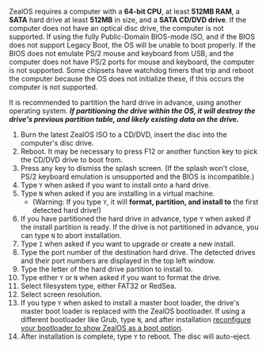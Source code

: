 ZealOS requires a computer with a **64-bit CPU**, at least **512MB RAM**, a **SATA** hard drive at least **512MB** in size, and a **SATA CD/DVD drive**. If the computer does not have an optical disc drive, the computer is not supported. If using the fully Public-Domain BIOS-mode ISO, and if the BIOS does not support Legacy Boot, the OS will be unable to boot properly. If the BIOS does not emulate PS/2 mouse and keyboard from USB, and the computer does not have PS/2 ports for mouse and keyboard, the computer is not supported. Some chipsets have watchdog timers that trip and reboot the computer because the OS does not initialize these, if this occurs the computer is not supported.

It is recommended to partition the hard drive in advance, using another operating system. **_If partitioning the drive within the OS, it will destroy the drive's previous partition table, and likely existing data on the drive._**

1. Burn the latest ZealOS ISO to a CD/DVD, insert the disc into the computer's disc drive.
2. Reboot. It may be necessary to press F12 or another function key to pick the CD/DVD drive to boot from.
3. Press any key to dismiss the splash screen. (If the splash won't close, PS/2 keyboard emulation is unsupported and the BIOS is incompatible.)
4. Type `Y` when asked if you want to install onto a hard drive.
5. Type `N` when asked if you are installing in a virtual machine.
    * (Warning: If you type `Y`, it will **format, partition, and install to** the first detected hard drive!)
6. If you have partitioned the hard drive in advance, type `Y` when asked if the install partition is ready. If the drive is not partitioned in advance, you can type `N` to abort installation.
7. Type `I` when asked if you want to upgrade or create a new install.
8. Type the port number of the destination hard drive. The detected drives and their port numbers are displayed in the top left window.
9. Type the letter of the hard drive partition to install to.
10. Type either `Y` or `N` when asked if you want to format the drive.
11. Select filesystem type, either FAT32 or RedSea.
12. Select screen resolution.
13. If you type `Y` when asked to install a master boot loader, the drive's master boot loader is replaced with the ZealOS bootloader. If using a different bootloader like Grub, type `N`, and after installation [reconfigure your bootloader to show ZealOS as a boot option](https://github.com/Zeal-Operating-System/ZealOS/wiki/Booting-with-Grub).
14. After installation is complete, type `Y` to reboot. The disc will auto-eject.